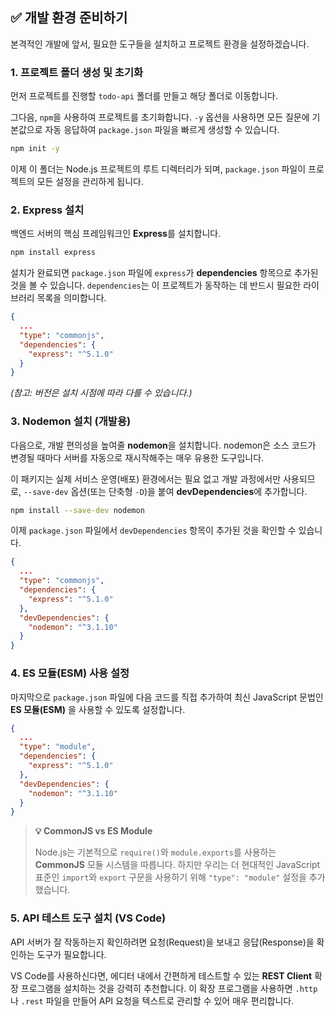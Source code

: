 ## ✅ 개발 환경 준비하기

본격적인 개발에 앞서, 필요한 도구들을 설치하고 프로젝트 환경을 설정하겠습니다.

### 1\. 프로젝트 폴더 생성 및 초기화

먼저 프로젝트를 진행할 `todo-api` 폴더를 만들고 해당 폴더로 이동합니다.

그다음, `npm`을 사용하여 프로젝트를 초기화합니다. `-y` 옵션을 사용하면 모든 질문에 기본값으로 자동 응답하여 `package.json` 파일을 빠르게 생성할 수 있습니다.

```bash
npm init -y
```

이제 이 폴더는 Node.js 프로젝트의 루트 디렉터리가 되며, `package.json` 파일이 프로젝트의 모든 설정을 관리하게 됩니다.

### 2\. Express 설치

백엔드 서버의 핵심 프레임워크인 **Express**를 설치합니다.

```bash
npm install express
```

설치가 완료되면 `package.json` 파일에 `express`가 **dependencies** 항목으로 추가된 것을 볼 수 있습니다. `dependencies`는 이 프로젝트가 동작하는 데 반드시 필요한 라이브러리 목록을 의미합니다.

```json
{
  ...
  "type": "commonjs",
  "dependencies": {
    "express": "^5.1.0"
  }
}
```

_(참고: 버전은 설치 시점에 따라 다를 수 있습니다.)_

### 3\. Nodemon 설치 (개발용)

다음으로, 개발 편의성을 높여줄 **nodemon**을 설치합니다. nodemon은 소스 코드가 변경될 때마다 서버를 자동으로 재시작해주는 매우 유용한 도구입니다.

이 패키지는 실제 서비스 운영(배포) 환경에서는 필요 없고 개발 과정에서만 사용되므로, `--save-dev` 옵션(또는 단축형 `-D`)을 붙여 **devDependencies**에 추가합니다.

```bash
npm install --save-dev nodemon
```

이제 `package.json` 파일에서 `devDependencies` 항목이 추가된 것을 확인할 수 있습니다.

```json
{
  ...
  "type": "commonjs",
  "dependencies": {
    "express": "^5.1.0"
  },
  "devDependencies": {
    "nodemon": "^3.1.10"
  }
}
```

### 4\. ES 모듈(ESM) 사용 설정

마지막으로 `package.json` 파일에 다음 코드를 직접 추가하여 최신 JavaScript 문법인 **ES 모듈(ESM)** 을 사용할 수 있도록 설정합니다.

```json
{
  ...
  "type": "module",
  "dependencies": {
    "express": "^5.1.0"
  },
  "devDependencies": {
    "nodemon": "^3.1.10"
  }
}
```

> **💡 CommonJS vs ES Module**
>
> Node.js는 기본적으로 `require()`와 `module.exports`를 사용하는 **CommonJS** 모듈 시스템을 따릅니다. 하지만 우리는 더 현대적인 JavaScript 표준인 `import`와 `export` 구문을 사용하기 위해 `"type": "module"` 설정을 추가했습니다.

### 5\. API 테스트 도구 설치 (VS Code)

API 서버가 잘 작동하는지 확인하려면 요청(Request)을 보내고 응답(Response)을 확인하는 도구가 필요합니다.

VS Code를 사용하신다면, 에디터 내에서 간편하게 테스트할 수 있는 **REST Client** 확장 프로그램을 설치하는 것을 강력히 추천합니다. 이 확장 프로그램을 사용하면 `.http`나 `.rest` 파일을 만들어 API 요청을 텍스트로 관리할 수 있어 매우 편리합니다.

